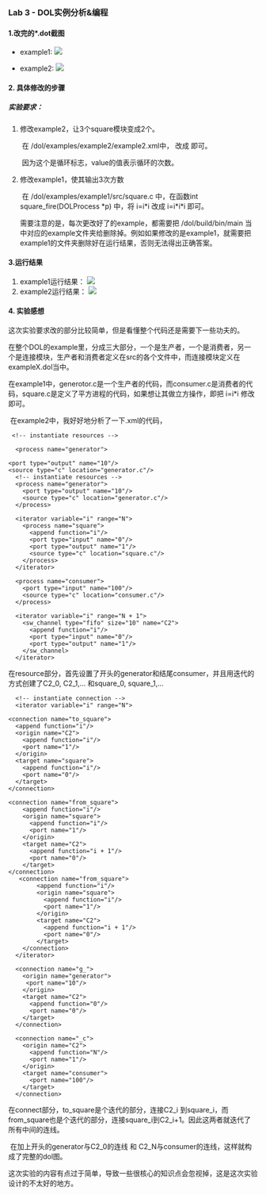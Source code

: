### Lab 3 - DOL实例分析&编程

#### 1.改完的*.dot截图

- example1:
  ![](https://raw.githubusercontent.com/junweiHuang45/learngit/master/lab3/1.png)


- example2:
  ![](https://raw.githubusercontent.com/junweiHuang45/learngit/master/lab3/2.png)

#### 2. 具体修改的步骤

##### 实验要求：

1. 修改example2，让3个square模块变成2个。

   ​	在 /dol/examples/example2/example2.xml中，<variable value="3" name="N"/> 改成<variable value="2" name="N"/> 即可。

   ​	因为这个是循环标志，value的值表示循环的次数。

2. 修改example1，使其输出3次方数

   ​	在 /dol/examples/example1/src/square.c 中，在函数int square_fire(DOLProcess *p) 中，将 i=i\*i 改成 i=i\*i\*i 即可。

   ​需要注意的是，每次更改好了的example，都需要把 /dol/build/bin/main 当中对应的example文件夹给删除掉。例如如果修改的是example1，就需要把example1的文件夹删除好在运行结果，否则无法得出正确答案。



#### 3.运行结果

1.  example1运行结果：
    ![](https://raw.githubusercontent.com/junweiHuang45/learngit/master/lab3/3.png)
    ​
2.  example2运行结果：
    ![](https://raw.githubusercontent.com/junweiHuang45/learngit/master/lab3/4.png)
    ​

#### 4. 实验感想

​	这次实验要求改的部分比较简单，但是看懂整个代码还是需要下一些功夫的。

​	在整个DOL的example里，分成三大部分，一个是生产者，一个是消费者，另一个是连接模块，生产者和消费者定义在src的各个文件中，而连接模块定义在 exampleX.dol当中。

​	在example1中，generotor.c是一个生产者的代码，而consumer.c是消费者的代码，square.c是定义了平方进程的代码，如果想让其做立方操作，即把 i=i\*i 修改即可。

​	在example2中，我好好地分析了一下.xml的代码，



```DOL、
 <!-- instantiate resources -->

  <process name="generator">

<port type="output" name="10"/>
<source type="c" location="generator.c"/>
  <!-- instantiate resources -->
  <process name="generator">
    <port type="output" name="10"/>
    <source type="c" location="generator.c"/>
  </process>

  <iterator variable="i" range="N">
    <process name="square">
      <append function="i"/>
      <port type="input" name="0"/>
      <port type="output" name="1"/>
      <source type="c" location="square.c"/>
    </process>
  </iterator>

  <process name="consumer">
    <port type="input" name="100"/>
    <source type="c" location="consumer.c"/>
  </process>

  <iterator variable="i" range="N + 1">
    <sw_channel type="fifo" size="10" name="C2">
      <append function="i"/>
      <port type="input" name="0"/>
      <port type="output" name="1"/>
    </sw_channel>
  </iterator>
```
在resource部分，首先设置了开头的generator和结尾consumer，并且用迭代的方式创建了C2\_0, C2\_1,… 和square\_0, square\_1,...



      <!-- instantiate connection -->
      <iterator variable="i" range="N">
    
    <connection name="to_square">
      <append function="i"/>
      <origin name="C2">
        <append function="i"/>
        <port name="1"/>
      </origin>
      <target name="square">
        <append function="i"/>
        <port name="0"/>
      </target>
    </connection>
    
    <connection name="from_square">
        <append function="i"/>
        <origin name="square">
          <append function="i"/>
          <port name="1"/>
        </origin>
        <target name="C2">
          <append function="i + 1"/>
          <port name="0"/>
        </target>
    </connection>
       <connection name="from_square">
            <append function="i"/>
            <origin name="square">
              <append function="i"/>
              <port name="1"/>
            </origin>
            <target name="C2">
              <append function="i + 1"/>
              <port name="0"/>
            </target>
        </connection>
      </iterator>
    
      <connection name="g_">
        <origin name="generator">
         <port name="10"/>
        </origin>
        <target name="C2"> 
          <append function="0"/>
          <port name="0"/>
        </target>
      </connection>
    
      <connection name="_c">
        <origin name="C2">
          <append function="N"/>
          <port name="1"/>
        </origin>
        <target name="consumer">
          <port name="100"/>
        </target>
      </connection>
 在connect部分，to_square是个迭代的部分，连接C2\_i 到square\_i，而from_square也是个迭代的部分，连接square\_i到C2\_i+1。因此这两者就迭代了所有中间的连线。

​	在加上开头的generator与C2\_0的连线 和 C2\_N与consumer的连线，这样就构成了完整的dol图。



​	这次实验的内容有点过于简单，导致一些很核心的知识点会忽视掉，这是这次实验设计的不太好的地方。